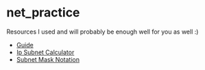 # net_practice

Resources I used and will probably be enough well for you as well :)
- [Guide](http://www.steves-internet-guide.com/subnetting-subnet-masks-explained/#:~:text=give%20you%20that.-,A%20subnet%20mask%20of%20255.255.,216) <br>
- [Ip Subnet Calculator](https://www.subnet-calculator.com/) <br>
- [Subnet Mask Notation](https://docs.netgate.com/pfsense/en/latest/network/cidr.html) <br>
